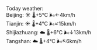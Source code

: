 Today weather:  
Beijing: ☀️   🌡️+5°C 🌬️←4km/h  
Tianjin: ☀️   🌡️+4°C 🌬️↙15km/h  
Shijiazhuang: ☁️   🌡️+6°C 🌬️↓13km/h  
Tangshan: ☁️   🌡️+4°C 🌬️↖6km/h  
